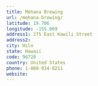 ```yaml
---
title: Mehana Brewing
url: /mehana-brewing/
latitude: 19.706
longitude: -155.069
address1: 275 East Kawili Street
address2: 
city: Hilo
state: Hawaii
code: 96720
country: United States
phone: 1-808-934-8211
website: 
---
```



